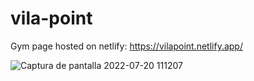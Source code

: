 # vila-point
Gym page hosted on netlify: 
https://vilapoint.netlify.app/

![Captura de pantalla 2022-07-20 111207](https://user-images.githubusercontent.com/91494874/180004150-a59d772d-18be-4dc0-a2a7-50701f04ab4a.png)
